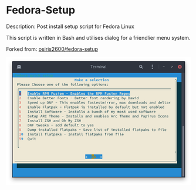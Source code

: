 # Fedora-Setup
Description: Post install setup script for Fedora Linux

This script is written in Bash and utilises dialog for a friendlier menu system.

Forked from: [osiris2600/fedora-setup](https://github.com/osiris2600/fedora-setup)

![Screenshot](fedora-setup-screenshot.png)

